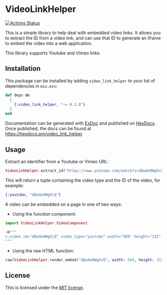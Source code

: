 # VideoLinkHelper

[![Actions Status](https://github.com/bratsche/video_link_helper/actions/workflows/elixir.yml/badge.svg)](https://github.com/bratsche/video_link_helper/actions?query=workflow%3ACI)

This is a simple library to help deal with embedded video links. It
allows you to extract the ID from a video link, and can use that ID
to generate an iframe to embed the video into a web application.

This library supports Youtube and Vimeo links.

## Installation

This package can be installed by adding `video_link_helper` to your
list of dependencies in `mix.exs`:

```elixir
def deps do
  [
    {:video_link_helper, "~> 0.2.0"}
  ]
end
```

Documentation can be generated with [ExDoc](https://github.com/elixir-lang/ex_doc)
and published on [HexDocs](https://hexdocs.pm). Once published, the docs can
be found at <https://hexdocs.pm/video_link_helper>.

## Usage

Extract an identifier from a Youtube or Vimeo URL:

```elixir
VideoLinkHelper.extract_id("https://www.youtube.com/watch?v=dQw4w9WgXcQ")
```

This will return a tuple containing the video type and the ID of the video,
for example:

```elixir
{:youtube, "dQw4w9WgXcQ"}
```

A video can be embedded on a page in one of two ways:

 - Using the function component:
```elixir
import VideoLinkHelper.VideoComponent

~H"""
<.video id="dQw4w9WgXcQ" video_type="youtube" width="560" height="315" />
"""
```

 - Using the raw HTML function:
 ```elixir
raw(VideoLinkHelper.render_embed("dQw4w9WgXcQ", width: 560, height: 315))
 ```

## License

This is licensed under the [MIT license](LICENSE.md).
